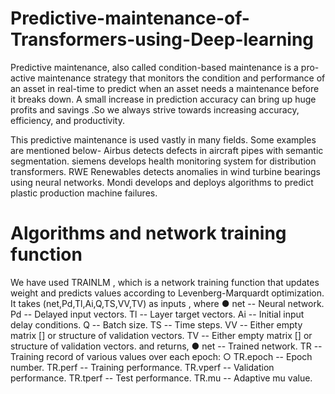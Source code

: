 # Predictive-maintenance-of-Transformers-using-Deep-learning

Predictive maintenance, also called condition-based maintenance is a pro-active 
maintenance strategy that monitors the condition and performance of an asset in real-time to 
predict when an asset needs a maintenance before it breaks down. A small increase in 
prediction accuracy can bring up huge profits and savings .So we always strive towards 
increasing accuracy, efficiency, and productivity.

This predictive maintenance is used vastly in many fields. Some examples are mentioned 
below-
Airbus detects defects in aircraft pipes with semantic segmentation.
siemens develops health monitoring system for distribution transformers.
RWE Renewables detects anomalies in wind turbine bearings using neural networks.
Mondi develops and deploys algorithms to predict plastic production machine failures.

# Algorithms and network training function

We have used TRAINLM , which is a network training function that updates weight and predicts values according to
Levenberg-Marquardt optimization. It takes (net,Pd,Tl,Ai,Q,TS,VV,TV) as inputs , where
● net -- Neural network.
Pd -- Delayed input vectors.
Tl -- Layer target vectors.
Ai -- Initial input delay conditions.
Q -- Batch size.
TS -- Time steps.
VV -- Either empty matrix [] or structure of validation vectors.
TV -- Either empty matrix [] or structure of validation vectors.
and returns,
● net -- Trained network.
TR -- Training record of various values over each epoch:
○ TR.epoch -- Epoch number.
TR.perf -- Training performance.
TR.vperf -- Validation performance.
TR.tperf -- Test performance.
TR.mu -- Adaptive mu value.
